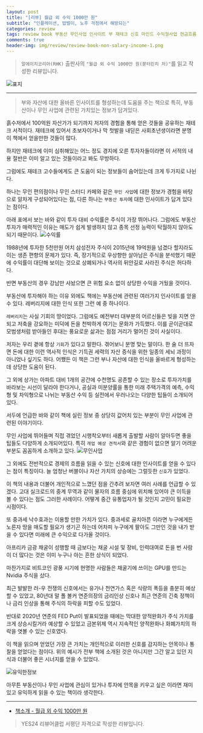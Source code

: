 ```yaml
---  
layout: post  
title: "[리뷰] 월급 외 수익 1000만 원"  
subtitle: "인플레이션, 밥벌이, 노후 걱정에서 해방되는"  
categories: review  
tags: review book 부동산 무인사업 인사이트 부 재테크 신호 마인드 수익형사업 현금흐름   
comments: true  
header-img: img/review/review-book-non-salary-income-1.png
---  
```

  
> `알에이치코리아(RHK)` 출판사의 `"월급 외 수익 1000만 원(붇터린치 저)"`를 읽고 작성한 리뷰입니다.  

![표지](https://theorydb.github.io/assets/img/review/review-book-non-salary-income-1.png)  

---

> 부와 자산에 대한 올바른 인사이트를 형성하는데 도움을 주는 책으로 특히, 부동산이나 무인 사업에 관련된 가치있는 정보가 담겨있다.

흙수저에서 100억원 자산가가 되기까지 저자의 경험을 통해 얻은 것들을 공유하는 재테크 서적이다. 재테크에 있어서 초보자이거나 막 첫발을 내딛은 사회초년생이라면 분명 이 책에서 얻을만한 것들이 많다. 

하지만 재테크에 이미 심취해있는 어느 정도 경지에 오른 투자자들이라면 이 서적의 내용 절반은 이미 알고 있는 것들이라고 봐도 무방하다. 

그럼에도 재테크 고수들에게도 큰 도움이 되는 정보들이 숨어있는데 크게 두가지로 나뉜다. 

하나는 무인 편의점이나 무인 스터디 카페와 같은 `무인 사업`에 대한 정보가 경험을 바탕으로 알차게 구성되어있다는 점, 다른 하나는 `부동산 투자`에 대한 인사이트가 담겨 있다는 점이다. 

아래 표에서 보는 바와 같이 투자 대비 수익률은 주식이 가장 뛰어나다. 그럼에도 부동산 투자가 매력적인 이유는 매도가 쉽게 발생하지 않고 종목 선정 능력이 탁월하지 않아도 되기 때문이다. 
![수익률](https://theorydb.github.io/assets/img/review/review-book-non-salary-income-2.png)  

1988년에 투자한 5천만원 어치 삼성전자 주식이 2015년에 19억원을 넘겼다 할지라도 이는 생존 편향의 문제가 있다. 즉, 장기적으로 우상향한 살아남은 주식을 분석했기 때문에 수익률이 대단해 보이는 것으로 상폐되거나 역사의 뒤안길로 사라진 주식은 허다하다.

반면 부동산의 경우 강남만 사놨으면 큰 위험 요소 없이 상당한 수익을 거뒀을 것이다. 

부동산에 투자해야 하는 이유 외에도 책에는 부동산에 관련된 여러가지 인사이트를 얻을 수 있다. 레버리지에 대한 인식 또한 그런 예 중 하나이다. 

`레버리지`는 사실 기회의 땅이었다. 그럼에도 예전부터 대부분의 어르신들은 빚을 지면 안되고 저축을 강요하는 미덕에 돈을 천박하게 여기는 문화가 가득했다. 이를 곧이곧대로 모범생처럼 받아들인 후대는 풍요로운 삶과는 점점 거리가 멀어진 것이 사실이다. 

저자는 우리 곁에 항상 `기회`가 있다고 말한다. 겪어보니 분명 맞는 말이다. 한 술 더 뜨자면 돈에 대한 이런 역사적 인식은 기득권 세력의 자산 증식을 위한 일종의 세뇌 과정이 아니었나 싶기도 하다. 어쨌든 이 책은 그런 부나 자산에 대한 인식을 올바르게 형성하는데 상당한 도움이 된다. 

그 외에 상가는 아파트 대비 1개의 공간에 수천명도 공존할 수 있는 장소로 투자가치를 바라보는 시선이 달라야 한다거나, 공실과 미분양률을 통한 미래 주택가격의 예측, 수익형 및 차익형으로 나뉘는 부동산 수익 등 실전에서 우러나오는 다양한 팁들이 소개되어 있다. 

서두에 언급한 바와 같이 책에 실린 정보 중 상당히 값어치 있는 부분이 무인 사업에 관련된 이야기이다. 

무인 사업에 뛰어들며 직접 겪었던 시행착오부터 새롭게 출발할 사람이 알아두면 좋을 팁들도 다양하게 소개되어있다. 특히 `개업 예상 견적서`와 같은 경험이 없으면 알기 어려운 부분도 꼼꼼하게 소개하고 있다. 
![무인사업](https://theorydb.github.io/assets/img/review/review-book-non-salary-income-4.png)  

그 외에도 전반적으로 경제의 흐름을 읽을 수 있는 신호에 대한 인사이트를 얻을 수 있다는 점이 특징이다. 늘 엄청난 버블이나 자산 가치의 상승에는 그럴듯한 `신호`가 있었다. 

이 책의 내용과 더불어 개인적으로 느꼈던 점을 간추려 보자면 여러 사례를 언급할 수 있겠다. 고대 실크로드의 중계 무역과 같이 물자의 흐름 중심에 위치해 있어야 큰 이득을 볼 수 있다는 점도 그러한 사례이다. 어떻게 중간 유통업자가 될 것인지 고민이 필요한 시점이다. 

또 중과세 낙수효과는 이용할 만한 가치가 있다. 중과세로 골치아픈 이라면 누구에게든 노른자 땅을 매도할 필요가 생기곤 하는데 어차피 누구에게 팔아도 그만인 것을 내가 받을 수 있다면 미래에 큰 수익으로 다가올 것이다. 

아프리카 금광 채굴이 성행할 때 금보다는 채굴 시설 및 장비, 인력대여로 돈을 번 사람이 더 많다는 것은 이미 누구나 아는 흔한 상식이 되었다.

마찬가지로 비트코인 광풍 시기에 현명한 사람들은 채굴기에 쓰이는 GPU를 만드는 Nvidia 주식을 샀다. 

최근 발발한 러-우 전쟁의 신호에서는 유가나 천연가스 혹은 식량의 폭등을 충분히 예상할 수 있었고, 80년대 말 폴 볼커 연준의장의 금리인상 신호나 최근 연준의 긴축 정책이나 금리 인상을 통해 주식의 하락을 피할 수도 있었다.

반대로 2020년 연준의 FED Put이 발표되었을 때에는 막대한 양적완화가 주식 가치를 크게 상승시킬거라 예상할 수 있었고 금본위제 역시 지속적인 양적완화나 화폐가치의 하락을 엿볼 수 있는 신호였다.

이 책을 읽으며 얻었던 가장 큰 가치는 개인적으로 이러한 신호를 감지하는 안목이나 통찰을 얻었다는 점이다. 위의 예시가 전부 책에 소개된 것은 아니지만 그간 알고 있던 지식과 더불어 좋은 시너지를 얻을 수 있었다. 

![유익한정보](https://theorydb.github.io/assets/img/review/review-book-non-salary-income-3.png)  

아무튼 부동산이나 무인 사업에 관심이 있거나 투자에 안목을 키우고 싶은 이라면 재미있고 유익하게 읽을 수 있는 책이라 생각한다.

---

* [책소개 - 월급 외 수익 1000만 원](http://www.yes24.com/Product/Goods/112034181)

> YES24 리뷰어클럽 서평단 자격으로 작성한 리뷰입니다.